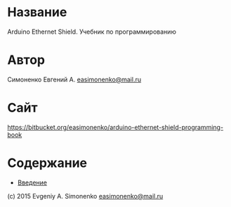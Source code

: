 # Название

Arduino Ethernet Shield. Учебник по программированию

# Автор

Симоненко Евгений А. <easimonenko@mail.ru>

# Сайт

https://bitbucket.org/easimonenko/arduino-ethernet-shield-programming-book

# Содержание

- [Введение](./intro.markdown)

(c) 2015 Evgeniy A. Simonenko <easimonenko@mail.ru>
